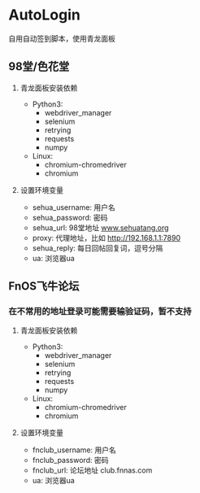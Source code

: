 # AutoLogin
自用自动签到脚本，使用青龙面板

## 98堂/色花堂
1. 青龙面板安装依赖
   - Python3:
      - webdriver_manager
      - selenium
      - retrying
      - requests
      - numpy
   - Linux:
      - chromium-chromedriver
      - chromium

2. 设置环境变量
    - sehua_username: 用户名
    - sehua_password: 密码
    - sehua_url: 98堂地址 www.sehuatang.org
    - proxy: 代理地址，比如 http://192.168.1.1:7890
    - sehua_reply: 每日回帖回复词，逗号分隔
    - ua: 浏览器ua

## FnOS飞牛论坛
### 在不常用的地址登录可能需要输验证码，暂不支持
1. 青龙面板安装依赖
   - Python3:
      - webdriver_manager
      - selenium
      - retrying
      - requests
      - numpy
   - Linux:
      - chromium-chromedriver
      - chromium

2. 设置环境变量
    - fnclub_username: 用户名
    - fnclub_password: 密码
    - fnclub_url: 论坛地址 club.fnnas.com
    - ua: 浏览器ua